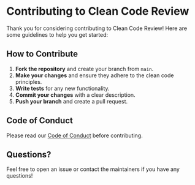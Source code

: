 # Contributing to Clean Code Review

Thank you for considering contributing to Clean Code Review! Here are some guidelines to help you get started:

## How to Contribute
1. **Fork the repository** and create your branch from `main`.
2. **Make your changes** and ensure they adhere to the clean code principles.
3. **Write tests** for any new functionality.
4. **Commit your changes** with a clear description.
5. **Push your branch** and create a pull request.

## Code of Conduct
Please read our [Code of Conduct](CODE_OF_CONDUCT.md) before contributing.

## Questions?
Feel free to open an issue or contact the maintainers if you have any questions!